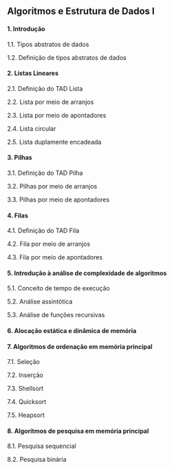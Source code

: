## Algoritmos e Estrutura de Dados I


#### 1. Introdução

1.1. Tipos abstratos de dados

1.2. Definição de tipos abstratos de dados

#### 2. Listas Lineares

2.1. Definição do TAD Lista

2.2. Lista por meio de arranjos

2.3. Lista por meio de apontadores

2.4. Lista circular

2.5. Lista duplamente encadeada

#### 3. Pilhas

3.1. Definição do TAD Pilha

3.2. Pilhas por meio de arranjos

3.3. Pilhas por meio de apontadores

#### 4. Filas

4.1. Definição do TAD Fila

4.2. Fila por meio de arranjos

4.3. Fila por meio de apontadores

#### 5. Introdução à análise de complexidade de algoritmos

5.1. Conceito de tempo de execução

5.2. Análise assintótica

5.3. Análise de funções recursivas

#### 6. Alocação estática e dinâmica de memória

#### 7. Algoritmos de ordenação em memória principal

7.1. Seleção

7.2. Inserção

7.3. Shellsort

7.4. Quicksort

7.5. Heapsort

#### 8. Algoritmos de pesquisa em memória principal

8.1. Pesquisa sequencial

8.2. Pesquisa binária
